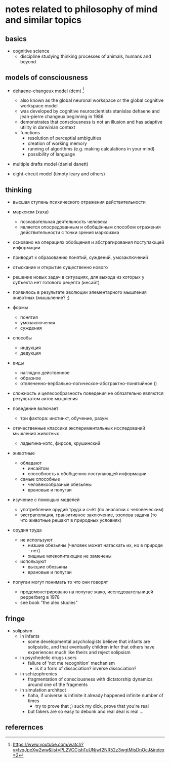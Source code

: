# notes related to philosophy of mind and similar topics

## basics

- cognitive science
  - discipline studying thinking processes of animals, humans and beyond


## models of consciousness 

- dehaene-changeux model (dcm) [^3]
  - also known as the global neuronal workspace or the global cognitive workspace model
  - was developed by cognitive neuroscientists stanislas dehaene and jean-pierre changeux beginning in 1986
  - demonstrates that consciousness is not an illusion and has adaptive utility in darwinian context
  - functions
    - resolution of perceptial ambiguities
    - creation of working memory
    - running of algorithms (e.g. making calculations in your mind)
    - possibility of language

- multiple drafts model (daniel danett)
- eight-circuit model (timoty leary and others)


## thinking

- высшая ступень психического отражения действительности
- марксизм (хаха)
  - познавательная деятельность человека
  - является опосредованным и обобщённым способом отражения действительности с точки зрения марксизма
- основано на операциях обобщения и абстрагирования поступающей информации
- приводит к образованию понятий, суждений, умозаключений
- отыскание и открытие существенно нового
- решение новых задач в ситуациях, для выхода из которых у субъекта нет готового рецепта (инсайт)
- появилось в результате эволюции элементарного мышления животных (мышьление? ;)

- формы 
  - понятия
  - умозаключения
  - суждения
- способы
  - индукция
  - дедукция
- виды
  - наглядно действенное
  - образное
  - отвлеченно-вербально-логическое-абстрактно-понятийное ))

- сложность и целесообразность поведения не обязательно являются результатом актов мышления
- поведение включает
  - три фактора: инстинкт, обучение, разум

- отечественные классики экспериментальных исследований мышления животных
  - ладыгина-котс, фирсов, крушинский

- животные 
  - обладают
    - инсайтом
    - способность к обобщению поступающей информации
  - самые способные
    - человекообразные обезьяны
    - врановые и попугаи

- изучение с помощью моделей
  - употребление орудий труда и счёт (по аналогии с человеческим)
  - экстраполяция, транзитивное заключение, эзопова задача (то что животные решают в природных условиях)

- орудия труда
  - не используют
    - низшие обезьяны (человек может натаскать их, но в природе - нет)
    - хищные млекопитающие не замечены
  - используют
    - высшие обезьяны
    - врановые и попугаи
  
- попугаи могут понимать то что они говорят
  - продемонстрировано на попугае жако, исследовательницей pepperberg в 1978
  - see book "the alex studies"  


## fringe

- solipsism
  - in infants
    - some developmental psychologists believe that infants are solipsistic, and that eventually 
      children infer that others have experiences much like theirs and reject solipsism
  - in psychedelic drugs users
    - failure of 'not me recognition' mechanism
      - is it a form of dissociation? inverse dissociation?
  - in schizophrenics
    - fragmentation of consciousness with dictatorship dynamics around one of the fragments
  - in simulation architect
    - haha, if universe is infinite it already happened infinite number of times
      - try to prove that ;) suck my dick, prove that you're real
    - but fakers are so easy to debunk and real deal is real ...


## referernces

[^1]: https://www.youtube.com/watch?v=o2AeTbP9szY "центр архэ: зорина, наука в поисках разума животных"
[^2]: https://ru.wikipedia.org/wiki/%D0%9C%D1%8B%D1%88%D0%BB%D0%B5%D0%BD%D0%B8%D0%B5 
[^3]: https://www.youtube.com/watch?v=IvqJpeXw2ww&list=PL2VCCjshTuUNjwf2NR52z3wgtMisDnOcJ&index=2
